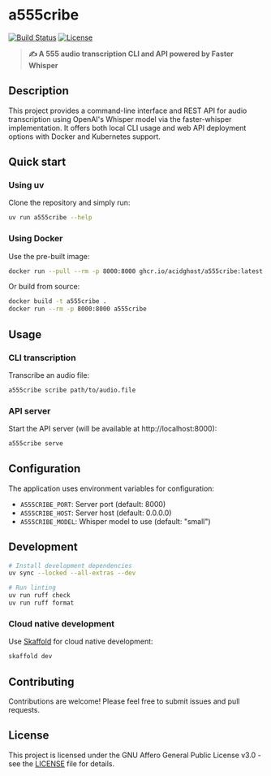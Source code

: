 # a555cribe

[![Build Status](https://img.shields.io/github/actions/workflow/status/acidghost/a555cribe/ci.yaml)](https://github.com/acidghost/a555cribe/actions)
[![License](https://img.shields.io/github/license/acidghost/a555cribe.svg)](LICENSE)

> **:writing_hand: A 555 audio transcription CLI and API powered by Faster Whisper**

## Description

This project provides a command-line interface and REST API for audio
transcription using OpenAI's Whisper model via the faster-whisper
implementation. It offers both local CLI usage and web API deployment options
with Docker and Kubernetes support.

## Quick start

### Using uv

Clone the repository and simply run:

```bash
uv run a555cribe --help
```

### Using Docker

Use the pre-built image:

```bash
docker run --pull --rm -p 8000:8000 ghcr.io/acidghost/a555cribe:latest
```

Or build from source:

```bash
docker build -t a555cribe .
docker run --rm -p 8000:8000 a555cribe
```

## Usage

### CLI transcription

Transcribe an audio file:

```bash
a555cribe scribe path/to/audio.file
```

### API server

Start the API server (will be available at http://localhost:8000):

```bash
a555cribe serve
```

## Configuration

The application uses environment variables for configuration:

- `A555CRIBE_PORT`: Server port (default: 8000)
- `A555CRIBE_HOST`: Server host (default: 0.0.0.0)
- `A555CRIBE_MODEL`: Whisper model to use (default: "small")

## Development

```bash
# Install development dependencies
uv sync --locked --all-extras --dev

# Run linting
uv run ruff check
uv run ruff format
```

### Cloud native development

Use [Skaffold](https://skaffold.dev/) for cloud native development:

```bash
skaffold dev
```

## Contributing

Contributions are welcome! Please feel free to submit issues and pull requests.

## License

This project is licensed under the GNU Affero General Public License v3.0 - see
the [LICENSE](LICENSE) file for details.
